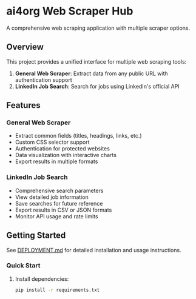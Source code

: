 # ai4org Web Scraper Hub

A comprehensive web scraping application with multiple scraper options.

## Overview

This project provides a unified interface for multiple web scraping tools:

1. **General Web Scraper**: Extract data from any public URL with authentication support
2. **LinkedIn Job Search**: Search for jobs using LinkedIn's official API

## Features

### General Web Scraper
- Extract common fields (titles, headings, links, etc.)
- Custom CSS selector support
- Authentication for protected websites
- Data visualization with interactive charts
- Export results in multiple formats

### LinkedIn Job Search
- Comprehensive search parameters
- View detailed job information
- Save searches for future reference
- Export results in CSV or JSON formats
- Monitor API usage and rate limits

## Getting Started

See [DEPLOYMENT.md](DEPLOYMENT.md) for detailed installation and usage instructions.

### Quick Start

1. Install dependencies:
   ```bash
   pip install -r requirements.txt
